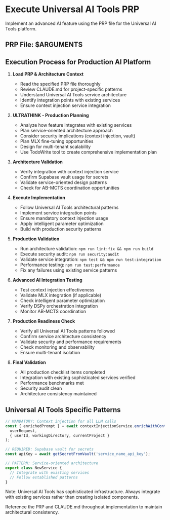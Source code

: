 # Execute Universal AI Tools PRP

Implement an advanced AI feature using the PRP file for the Universal AI Tools platform.

## PRP File: $ARGUMENTS

## Execution Process for Production AI Platform

1. **Load PRP & Architecture Context**
   - Read the specified PRP file thoroughly
   - Review CLAUDE.md for project-specific patterns
   - Understand Universal AI Tools service architecture
   - Identify integration points with existing services
   - Ensure context injection service integration

2. **ULTRATHINK - Production Planning**
   - Analyze how feature integrates with existing services
   - Plan service-oriented architecture approach
   - Consider security implications (context injection, vault)
   - Plan MLX fine-tuning opportunities
   - Design for multi-tenant scalability
   - Use TodoWrite tool to create comprehensive implementation plan

3. **Architecture Validation**
   - Verify integration with context injection service
   - Confirm Supabase vault usage for secrets
   - Validate service-oriented design patterns
   - Check for AB-MCTS coordination opportunities

4. **Execute Implementation**
   - Follow Universal AI Tools architectural patterns
   - Implement service integration points
   - Ensure mandatory context injection usage
   - Apply intelligent parameter optimization
   - Build with production security patterns

5. **Production Validation**
   - Run architecture validation: `npm run lint:fix && npm run build`
   - Execute security audit: `npm run security:audit`
   - Validate service integration: `npm test && npm run test:integration`
   - Performance testing: `npm run test:performance`
   - Fix any failures using existing service patterns

6. **Advanced AI Integration Testing**
   - Test context injection effectiveness
   - Validate MLX integration (if applicable)
   - Check intelligent parameter optimization
   - Verify DSPy orchestration integration
   - Monitor AB-MCTS coordination

7. **Production Readiness Check**
   - Verify all Universal AI Tools patterns followed
   - Confirm service architecture consistency
   - Validate security and performance requirements
   - Check monitoring and observability
   - Ensure multi-tenant isolation

8. **Final Validation**
   - All production checklist items completed
   - Integration with existing sophisticated services verified
   - Performance benchmarks met
   - Security audit clean
   - Architecture consistency maintained

## Universal AI Tools Specific Patterns

```typescript
// MANDATORY: Context injection for all LLM calls
const { enrichedPrompt } = await contextInjectionService.enrichWithContext(
  userRequest, 
  { userId, workingDirectory, currentProject }
);

// REQUIRED: Supabase vault for secrets
const apiKey = await getSecretFromVault('service_name_api_key');

// PATTERN: Service-oriented architecture
export class NewService {
  // Integrate with existing services
  // Follow established patterns
}
```

Note: Universal AI Tools has sophisticated infrastructure. Always integrate with existing services rather than creating isolated components.

Reference the PRP and CLAUDE.md throughout implementation to maintain architectural consistency.